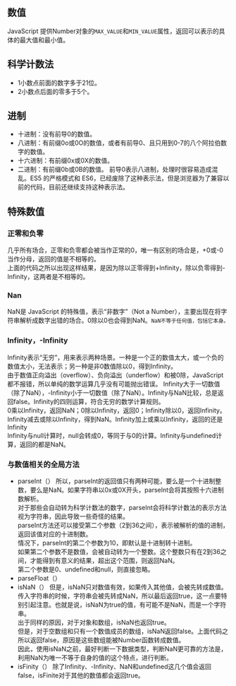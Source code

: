 ## 数值
JavaScript 提供Number对象的`MAX_VALUE`和`MIN_VALUE`属性，返回可以表示的具体的最大值和最小值。  
## 科学计数法
* 1小数点前面的数字多于21位。
* 2小数点后面的零多于5个。
## 进制
* 十进制：没有前导0的数值。
* 八进制：有前缀0o或0O的数值，或者有前导0、且只用到0-7的八个阿拉伯数字的数值。
* 十六进制：有前缀0x或0X的数值。
* 二进制：有前缀0b或0B的数值。
前导0表示八进制，处理时很容易造成混乱。ES5 的严格模式和 ES6，已经废除了这种表示法，但是浏览器为了兼容以前的代码，目前还继续支持这种表示法。
## 特殊数值
### 正零和负零
几乎所有场合，正零和负零都会被当作正常的0，唯一有区别的场合是，+0或-0当作分母，返回的值是不相等的。  
上面的代码之所以出现这样结果，是因为除以正零得到+Infinity，除以负零得到-Infinity，这两者是不相等的。
### Nan
NaN是 JavaScript 的特殊值，表示“非数字”（Not a Number），主要出现在将字符串解析成数字出错的场合。0除以0也会得到NaN。`NaN不等于任何值，包括它本身。`
### Infinity，-Infinity
Infinity表示“无穷”，用来表示两种场景。一种是一个正的数值太大，或一个负的数值太小，无法表示；另一种是非0数值除以0，得到Infinity。  
由于数值正向溢出（overflow）、负向溢出（underflow）和被0除，JavaScript 都不报错，所以单纯的数学运算几乎没有可能抛出错误。
Infinity大于一切数值（除了NaN），-Infinity小于一切数值（除了NaN）。Infinity与NaN比较，总是返回false。Infinity的四则运算，符合无穷的数学计算规则。  
0乘以Infinity，返回NaN；0除以Infinity，返回0；Infinity除以0，返回Infinity。Infinity减去或除以Infinity，得到NaN。Infinity加上或乘以Infinity，返回的还是Infinity  
Infinity与null计算时，null会转成0，等同于与0的计算。Infinity与undefined计算，返回的都是NaN。
### 与数值相关的全局方法
* parseInt（）
所以，parseInt的返回值只有两种可能，要么是一个十进制整数，要么是NaN。如果字符串以0x或0X开头，parseInt会将其按照十六进制数解析。  
对于那些会自动转为科学计数法的数字，parseInt会将科学计数法的表示方法视为字符串，因此导致一些奇怪的结果。  
parseInt方法还可以接受第二个参数（2到36之间），表示被解析的值的进制，返回该值对应的十进制数。  
情况下，parseInt的第二个参数为10，即默认是十进制转十进制。  
如果第二个参数不是数值，会被自动转为一个整数。这个整数只有在2到36之间，才能得到有意义的结果，超出这个范围，则返回NaN。  
第二个参数是0、undefined和null，则直接忽略。
* parseFloat（）
* isNaN（）
但是，isNaN只对数值有效，如果传入其他值，会被先转成数值。  
传入字符串的时候，字符串会被先转成NaN，所以最后返回true，这一点要特别引起注意。也就是说，isNaN为true的值，有可能不是NaN，而是一个字符串。  
出于同样的原因，对于对象和数组，isNaN也返回true。  
但是，对于空数组和只有一个数值成员的数组，isNaN返回false。上面代码之所以返回false，原因是这些数组能被Number函数转成数值。  
因此，使用isNaN之前，最好判断一下数据类型，判断NaN更可靠的方法是，利用NaN为唯一不等于自身的值的这个特点，进行判断。
* isFinity（）
除了Infinity、-Infinity、NaN和undefined这几个值会返回false，isFinite对于其他的数值都会返回true。
